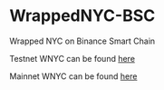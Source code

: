 # WrappedNYC-BSC
Wrapped NYC on Binance Smart Chain

Testnet WNYC can be found [here](https://testnet.bscscan.com/token/0x6508dcb648884db228bd91b94c8087fdc6c6e3a4)

Mainnet WNYC can be found [here](https://bscscan.com/token/0x6c015277b0f9b8c24b20bd8bbbd29fdb25738a69)
